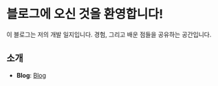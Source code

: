 # 블로그에 오신 것을 환영합니다!

이 블로그는 저의 개발 일지입니다. 경험, 그리고 배운 점들을 공유하는 공간입니다.

## 소개

-   **Blog**: [Blog](https://blog.injunweb.com)
